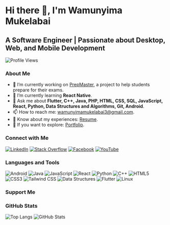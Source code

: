 # Hi there 👋, I'm Wamunyima Mukelabai

## A Software Engineer | Passionate about Desktop, Web, and Mobile Development

![Profile Views](https://komarev.com/ghpvc/?username=wamunyima3&label=Profile%20views&color=0e75b6&style=flat)

### About Me
- 🔭 I’m currently working on [PrepMaster](https://github.com/wamunyima3/PrepMaster.git), a project to help students prepare for their exams.
- 🌱 I’m currently learning **React Native**.
- 💬 Ask me about **Flutter, C++, Java, PHP, HTML, CSS, SQL, JavaScript, React, Python, Data Structures and Algorithms, Git, Android**.
- 📫 How to reach me: [wamunyimamukelabai3@gmail.com](mailto:wamunyimamukelabai3@gmail.com).
- 📄 Know about my experiences: [Resume](https://drive.google.com/uc?export=download&id=1N3sKI9NZz3LwgL6JTesRFdmdr2AtBOMI).
- 📄 If you want to explore: [Portfolio](https://wamunyimamukelabai.vercel.app/).

### Connect with Me
[![LinkedIn](https://img.shields.io/badge/-LinkedIn-blue?style=for-the-badge&logo=linkedin)](https://www.linkedin.com/in/mukelabai-wamunyima-32bbb6211/)
[![Stack Overflow](https://img.shields.io/badge/-Stack%20Overflow-orange?style=for-the-badge&logo=stackoverflow)](https://stackoverflow.com/users/16592046/try-and-error-world)
[![Facebook](https://img.shields.io/badge/-Facebook-blue?style=for-the-badge&logo=facebook)](https://web.facebook.com/profile.php?id=100076511817470)
[![YouTube](https://img.shields.io/badge/-YouTube-red?style=for-the-badge&logo=youtube)](https://www.youtube.com/channel/UCTZBLTi6lUGBjwmWiFXq8Pw/)


### Languages and Tools
<!-- Replace the following icons with your actual tools -->
![Android](https://img.shields.io/badge/-Android-green?style=for-the-badge&logo=android)
![Java](https://img.shields.io/badge/-Java-red?style=for-the-badge&logo=java)
![JavaScript](https://img.shields.io/badge/-JavaScript-yellow?style=for-the-badge&logo=javascript)
![React](https://img.shields.io/badge/-React-blue?style=for-the-badge&logo=react)
![Python](https://img.shields.io/badge/-Python-orange?style=for-the-badge&logo=python)
![C++](https://img.shields.io/badge/-C++-blue?style=for-the-badge&logo=c%2B%2B)
![HTML5](https://img.shields.io/badge/-HTML5-red?style=for-the-badge&logo=html5)
![CSS3](https://img.shields.io/badge/-CSS3-blue?style=for-the-badge&logo=css3)
![Tailwind CSS](https://img.shields.io/badge/-Tailwind%20CSS-blueviolet?style=for-the-badge&logo=tailwind-css)
![Data Structures](https://img.shields.io/badge/-Data%20Structures-yellow?style=for-the-badge)
![Flutter](https://img.shields.io/badge/-Flutter-blue?style=for-the-badge&logo=flutter)
![Linux](https://img.shields.io/badge/-Linux-black?style=for-the-badge&logo=linux)
<!-- Add more tools as needed -->

### Support Me

### GitHub Stats
![Top Langs](https://github-readme-stats.vercel.app/api/top-langs/?username=wamunyima3&layout=compact&theme=dark)
![GitHub Stats](https://github-readme-stats.vercel.app/api?username=wamunyima3&show_icons=true&theme=dark)
